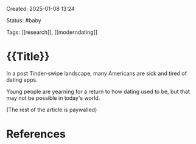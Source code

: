 Created: 2025-01-08 13:24

Status: #baby

Tags: [[research]], [[moderndating]]

# {{Title}}

In a post Tinder-swipe landscape, many Americans are sick and tired of dating apps.

Young people are yearning for a return to how dating used to be, but that may not be possible in today's world.

(The rest of the article is paywalled)







# References

